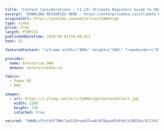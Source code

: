 ```yaml
---
title: "Context Considerations - (1.13) Ultimate Beginners Guide to DAX 2020"
excerpt: "DOWNLOAD RESOURCES HERE - https://enterprisedna.co/ultimate-beginners-guide-to-dax-resource-downloads/ START FROM THE BEGINNING - https://www.youtube.com/playlist?list=PL1myWUzvmmDGmLfty3BDluz8nzme1dZxg  Follow along to the beginners guide DAX tutorials by using the demo data available for download."
originalUrl: https://youtube.com/watch?v=sz7yW06scgk
type: video
price: Free
length: PT8M11S
publishedDateTime: 2020-05-01T10:48:41Z
heat: 52

featuredContent: "<iframe width=\"800\" height=\"500\" frameborder=\"0\" src=\"https://www.youtube.com/embed/sz7yW06scgk\" allow=\"accelerometer; autoplay; encrypted-media; gyroscope; picture-in-picture\" allowfullscreen></iframe>"

provider:
  name: Enterprise DNA
  domain: enterprisedna.co

topics:
  - Power BI
  - DAX

images:
  - url: https://i.ytimg.com/vi/sz7yW06scgk/maxresdefault.jpg
    width: 1280
    height: 720
    isCached: true

secured: "hWHBLxfhttdtF7NWi7wa1ZOrwakSFxwArN78ppa8GuPoKtx2863Uv/UCItkS3gCnZUwv7NsI0QqKl/ogk072h27YkASNUYUHuXYefqdjO39RdumIu+tzVchhQQwQK0J4HgMYtKHk1gBOCcVHVIxUajtJLqo/4M658q2PYYKkBxpZETndXL3uZF1a4y+YYfryuyQxJRh1JVzjeqZtSUZWoUwKIKbwzvCWprM+L+M3GzM5W1NBHmgRNiZXu8o0uBxYTcLPhXKoqpUq5xgz7x3O/ARUlSVhXbiDuxANLTgIp7KIUx2z2yIeDfEAtVC9KpMB5l4016n4DNWPEBGxc5CESqJD8v1j1/fw7azyxT4w973zYTlGZVgFdSJbvC1WVxEyUALVRUMP3UNg+WeReBVKjEgw3qJj3skAOOnKx+ycU1c=;4vd9MT7tI7fLuIAWyxhEpQ=="
---
```


